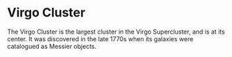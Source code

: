 # Virgo Cluster

The Virgo Cluster is the largest cluster in the Virgo Supercluster, and is at
its center. It was discovered in the late 1770s when its galaxies were
catalogued as Messier objects.
